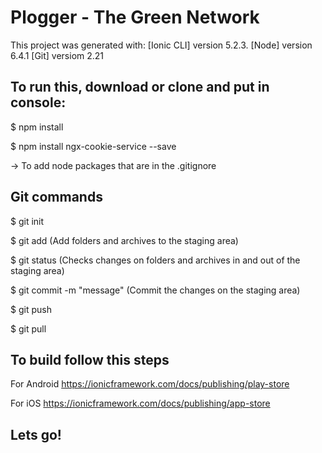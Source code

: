 # Plogger - The Green Network

This project was generated with: 
[Ionic CLI] version 5.2.3.
[Node] version 6.4.1
[Git] versiom 2.21

## To run this, download or clone and put in console:

$ npm install

$ npm install ngx-cookie-service --save

-> To add node packages that are in the .gitignore

## Git commands

$ git init

$ git add 
(Add folders and archives to the staging area)

$ git status
(Checks changes on folders and archives in and out of the staging area)

$ git commit -m "message"
(Commit the changes on the staging area)

$ git push

$ git pull

## To build follow this steps

For Android
https://ionicframework.com/docs/publishing/play-store

For iOS
https://ionicframework.com/docs/publishing/app-store

## Lets go!




